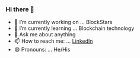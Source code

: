 ### Hi there 👋

<!--
**cawizca/cawizca** is a ✨ _special_ ✨ repository because its `README.md` (this file) appears on your GitHub profile.

Here are some ideas to get you started:
-->
- 🔭 I’m currently working on ... BlockStars
- 🌱 I’m currently learning ... Blockchain technology 
- 💬 Ask me about anything
- 📫 How to reach me: ... [LinkedIn](https://www.linkedin.com/in/kavishka-gardiarachchi-4816041b8/)
- 😄 Pronouns: ... He/His
<!-- - ⚡ Fun fact: ... -->
<!-- 
- 👯 I’m looking to collaborate on ...
- 🤔 I’m looking for help with ... 
-->

